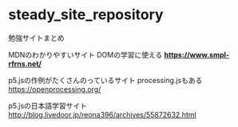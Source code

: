 # steady_site_repository
勉強サイトまとめ

  
  MDNのわかりやすいサイト
  DOMの学習に使える
**https://www.smpl-rfrns.net/**


p5.jsの作例がたくさんのっているサイト
processing.jsもある
https://openprocessing.org/


p5.jsの日本語学習サイト
http://blog.livedoor.jp/reona396/archives/55872632.html
